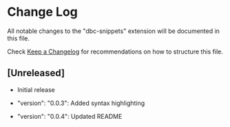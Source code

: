 # Change Log

All notable changes to the "dbc-snippets" extension will be documented in this file.

Check [Keep a Changelog](http://keepachangelog.com/) for recommendations on how to structure this file.

## [Unreleased]

- Initial release

- "version": "0.0.3": Added syntax highlighting
- "version": "0.0.4": Updated README